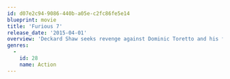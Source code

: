 ```yaml
---
id: d07e2c94-9086-440b-a05e-c2fc86fe5e14
blueprint: movie
title: 'Furious 7'
release_date: '2015-04-01'
overview: 'Deckard Shaw seeks revenge against Dominic Toretto and his family for his comatose brother.'
genres:
  -
    id: 28
    name: Action
---
```

